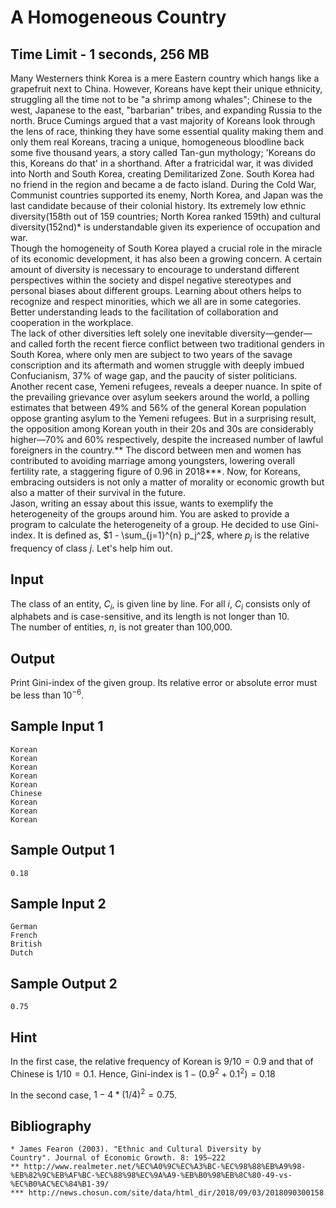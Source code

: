 # A Homogeneous Country

## Time Limit - 1 seconds, 256 MB


Many Westerners think Korea is a mere Eastern country which hangs like a grapefruit next to China. However, Koreans have kept their unique ethnicity, struggling all the time not to be "a shrimp among whales"; Chinese to the west, Japanese to the east, "barbarian" tribes, and expanding Russia to the north. Bruce Cumings argued that a vast majority of Koreans look through the lens of race, thinking they have some essential quality making them and only them real Koreans, tracing a unique, homogeneous bloodline back some five thousand years, a story called Tan-gun mythology; 'Koreans do this, Koreans do that' in a shorthand. After a fratricidal war, it was divided into North and South Korea, creating Demilitarized Zone. South Korea had no friend in the region and became a de facto island. During the Cold War, Communist countries supported its enemy, North Korea, and Japan was the last candidate because of their colonial history. Its extremely low ethnic diversity(158th out of 159 countries; North Korea ranked 159th) and cultural diversity(152nd)* is understandable given its experience of occupation and war.  
Though the homogeneity of South Korea played a crucial role in the miracle of its economic development, it has also been a growing concern. A certain amount of diversity is necessary to encourage to understand different perspectives within the society and dispel negative stereotypes and personal biases about different groups. Learning about others helps to recognize and respect minorities, which we all are in some categories. Better understanding leads to the facilitation of collaboration and cooperation in the workplace.  
The lack of other diversities left solely one inevitable diversity—gender—and called forth the recent fierce conflict between two traditional genders in South Korea, where only men are subject to two years of the savage conscription and its aftermath and women struggle with deeply imbued Confucianism, 37% of wage gap, and the paucity of sister politicians. Another recent case, Yemeni refugees, reveals a deeper nuance. In spite of the prevailing grievance over asylum seekers around the world, a polling estimates that between 49% and 56% of the general Korean population oppose granting asylum to the Yemeni refugees. But in a surprising result, the opposition among Korean youth in their 20s and 30s are considerably higher—70% and 60% respectively, despite the increased number of lawful foreigners in the country.** The discord between men and women has contributed to avoiding marriage among youngsters, lowering overall fertility rate, a staggering figure of 0.96 in 2018***. Now, for Koreans, embracing outsiders is not only a matter of morality or economic growth but also a matter of their survival in the future.  
Jason, writing an essay about this issue, wants to exemplify the heterogeneity of the groups around him. You are asked to provide a program to calculate the heterogeneity of a group. He decided to use Gini-index. It is defined as, $1 - \sum_{j=1}^{n} p_j^2$, where $p_j$ is the relative frequency of class $j$. Let's help him out.  


## Input
The class of an entity, $C_i$, is given line by line. For all $i$, $C_i$ consists only of alphabets and is case-sensitive, and its length is not longer than 10.  
The number of entities, $n$, is not greater than 100,000.  

## Output
Print Gini-index of the given group. Its relative error or absolute error must be less than $10^{-6}$.  

## Sample Input 1
```
Korean
Korean
Korean
Korean
Korean
Chinese
Korean
Korean
Korean
```

## Sample Output 1
```
0.18
```

## Sample Input 2
```
German
French
British
Dutch
```

## Sample Output 2
```
0.75
```
## Hint
In the first case, the relative frequency of Korean is $9/10=0.9$ and that of Chinese is $1/10=0.1$. Hence, Gini-index is $1 - (0.9^2 + 0.1^2) = 0.18$

In the second case, $1 - 4 * (1 / 4)^2 = 0.75$.


## Bibliography
```
* James Fearon (2003). "Ethnic and Cultural Diversity by Country". Journal of Economic Growth. 8: 195–222
** http://www.realmeter.net/%EC%A0%9C%EC%A3%BC-%EC%98%88%EB%A9%98-%EB%82%9C%EB%AF%BC-%EC%88%98%EC%9A%A9-%EB%B0%98%EB%8C%80-49-vs-%EC%B0%AC%EC%84%B1-39/
*** http://news.chosun.com/site/data/html_dir/2018/09/03/2018090300158.html
```
